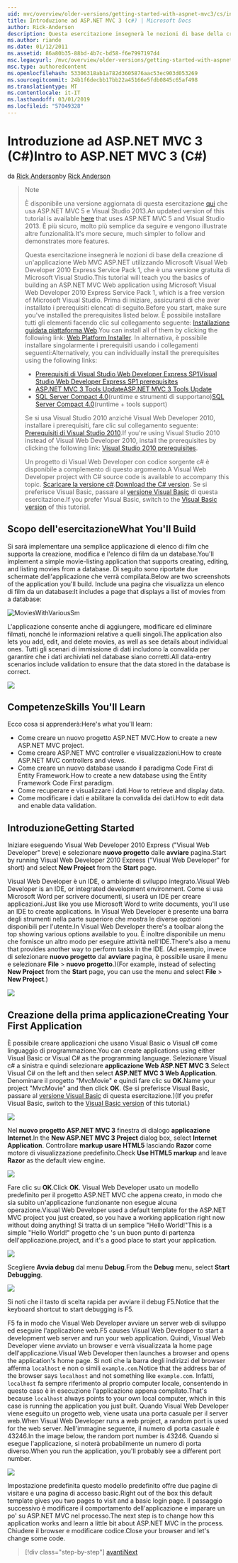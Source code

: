 ```yaml
---
uid: mvc/overview/older-versions/getting-started-with-aspnet-mvc3/cs/intro-to-aspnet-mvc-3
title: Introduzione ad ASP.NET MVC 3 (c#) | Microsoft Docs
author: Rick-Anderson
description: Questa esercitazione insegnerà le nozioni di base della creazione di un'applicazione Web MVC ASP.NET utilizzando Microsoft Visual Web Developer 2010 Express Service Pack 1, ovvero...
ms.author: riande
ms.date: 01/12/2011
ms.assetid: 86a80b35-88bd-4b7c-bd58-f6e7997197d4
msc.legacyurl: /mvc/overview/older-versions/getting-started-with-aspnet-mvc3/cs/intro-to-aspnet-mvc-3
msc.type: authoredcontent
ms.openlocfilehash: 53306318ab1a782d3605876aac53ec903d053269
ms.sourcegitcommit: 24b1f6decbb17bb22a45166e5fdb0845c65af498
ms.translationtype: MT
ms.contentlocale: it-IT
ms.lasthandoff: 03/01/2019
ms.locfileid: "57049328"
---
```

<a name="intro-to-aspnet-mvc-3-c"></a><span data-ttu-id="37789-103">Introduzione ad ASP.NET MVC 3 (C#)</span><span class="sxs-lookup"><span data-stu-id="37789-103">Intro to ASP.NET MVC 3 (C#)</span></span>
====================
<span data-ttu-id="37789-104">da [Rick Anderson]((https://twitter.com/RickAndMSFT))</span><span class="sxs-lookup"><span data-stu-id="37789-104">by [Rick Anderson]((https://twitter.com/RickAndMSFT))</span></span>

> > [!NOTE]
> > <span data-ttu-id="37789-105">È disponibile una versione aggiornata di questa esercitazione [qui](../../../getting-started/introduction/getting-started.md) che usa ASP.NET MVC 5 e Visual Studio 2013.</span><span class="sxs-lookup"><span data-stu-id="37789-105">An updated version of this tutorial is available [here](../../../getting-started/introduction/getting-started.md) that uses ASP.NET MVC 5 and Visual Studio 2013.</span></span> <span data-ttu-id="37789-106">È più sicuro, molto più semplice da seguire e vengono illustrate altre funzionalità.</span><span class="sxs-lookup"><span data-stu-id="37789-106">It's more secure, much simpler to follow and demonstrates more features.</span></span>
> 
> 
> <span data-ttu-id="37789-107">Questa esercitazione insegnerà le nozioni di base della creazione di un'applicazione Web MVC ASP.NET utilizzando Microsoft Visual Web Developer 2010 Express Service Pack 1, che è una versione gratuita di Microsoft Visual Studio.</span><span class="sxs-lookup"><span data-stu-id="37789-107">This tutorial will teach you the basics of building an ASP.NET MVC Web application using Microsoft Visual Web Developer 2010 Express Service Pack 1, which is a free version of Microsoft Visual Studio.</span></span> <span data-ttu-id="37789-108">Prima di iniziare, assicurarsi di che aver installato i prerequisiti elencati di seguito.</span><span class="sxs-lookup"><span data-stu-id="37789-108">Before you start, make sure you've installed the prerequisites listed below.</span></span> <span data-ttu-id="37789-109">È possibile installare tutti gli elementi facendo clic sul collegamento seguente: [Installazione guidata piattaforma Web](https://www.microsoft.com/web/gallery/install.aspx?appid=VWD2010SP1Pack).</span><span class="sxs-lookup"><span data-stu-id="37789-109">You can install all of them by clicking the following link: [Web Platform Installer](https://www.microsoft.com/web/gallery/install.aspx?appid=VWD2010SP1Pack).</span></span> <span data-ttu-id="37789-110">In alternativa, è possibile installare singolarmente i prerequisiti usando i collegamenti seguenti:</span><span class="sxs-lookup"><span data-stu-id="37789-110">Alternatively, you can individually install the prerequisites using the following links:</span></span>
> 
> - [<span data-ttu-id="37789-111">Prerequisiti di Visual Studio Web Developer Express SP1</span><span class="sxs-lookup"><span data-stu-id="37789-111">Visual Studio Web Developer Express SP1 prerequisites</span></span>](https://www.microsoft.com/web/gallery/install.aspx?appid=VWD2010SP1Pack)
> - [<span data-ttu-id="37789-112">ASP.NET MVC 3 Tools Update</span><span class="sxs-lookup"><span data-stu-id="37789-112">ASP.NET MVC 3 Tools Update</span></span>](https://www.microsoft.com/web/gallery/install.aspx?appsxml=&amp;appid=MVC3)
> - <span data-ttu-id="37789-113">[SQL Server Compact 4.0](https://www.microsoft.com/web/gallery/install.aspx?appid=SQLCE;SQLCEVSTools_4_0)(runtime e strumenti di supportano)</span><span class="sxs-lookup"><span data-stu-id="37789-113">[SQL Server Compact 4.0](https://www.microsoft.com/web/gallery/install.aspx?appid=SQLCE;SQLCEVSTools_4_0)(runtime + tools support)</span></span>
> 
> <span data-ttu-id="37789-114">Se si usa Visual Studio 2010 anziché Visual Web Developer 2010, installare i prerequisiti, fare clic sul collegamento seguente: [Prerequisiti di Visual Studio 2010](https://www.microsoft.com/web/gallery/install.aspx?appsxml=&amp;appid=VS2010SP1Pack).</span><span class="sxs-lookup"><span data-stu-id="37789-114">If you're using Visual Studio 2010 instead of Visual Web Developer 2010, install the prerequisites by clicking the following link: [Visual Studio 2010 prerequisites](https://www.microsoft.com/web/gallery/install.aspx?appsxml=&amp;appid=VS2010SP1Pack).</span></span>
> 
> <span data-ttu-id="37789-115">Un progetto di Visual Web Developer con codice sorgente c# è disponibile a complemento di questo argomento.</span><span class="sxs-lookup"><span data-stu-id="37789-115">A Visual Web Developer project with C# source code is available to accompany this topic.</span></span> <span data-ttu-id="37789-116">[Scaricare la versione c#](https://code.msdn.microsoft.com/Introduction-to-MVC-3-10d1b098).</span><span class="sxs-lookup"><span data-stu-id="37789-116">[Download the C# version](https://code.msdn.microsoft.com/Introduction-to-MVC-3-10d1b098).</span></span> <span data-ttu-id="37789-117">Se si preferisce Visual Basic, passare al [versione Visual Basic](../vb/intro-to-aspnet-mvc-3.md) di questa esercitazione.</span><span class="sxs-lookup"><span data-stu-id="37789-117">If you prefer Visual Basic, switch to the [Visual Basic version](../vb/intro-to-aspnet-mvc-3.md) of this tutorial.</span></span>


## <a name="what-youll-build"></a><span data-ttu-id="37789-118">Scopo dell'esercitazione</span><span class="sxs-lookup"><span data-stu-id="37789-118">What You'll Build</span></span>

<span data-ttu-id="37789-119">Si sarà implementare una semplice applicazione di elenco di film che supporta la creazione, modifica e l'elenco di film da un database.</span><span class="sxs-lookup"><span data-stu-id="37789-119">You'll implement a simple movie-listing application that supports creating, editing, and listing movies from a database.</span></span> <span data-ttu-id="37789-120">Di seguito sono riportate due schermate dell'applicazione che verrà compilata.</span><span class="sxs-lookup"><span data-stu-id="37789-120">Below are two screenshots of the application you'll build.</span></span> <span data-ttu-id="37789-121">Include una pagina che visualizza un elenco di film da un database:</span><span class="sxs-lookup"><span data-stu-id="37789-121">It includes a page that displays a list of movies from a database:</span></span>

![MoviesWithVariousSm](intro-to-aspnet-mvc-3/_static/image1.png)

<span data-ttu-id="37789-123">L'applicazione consente anche di aggiungere, modificare ed eliminare filmati, nonché le informazioni relative a quelli singoli.</span><span class="sxs-lookup"><span data-stu-id="37789-123">The application also lets you add, edit, and delete movies, as well as see details about individual ones.</span></span> <span data-ttu-id="37789-124">Tutti gli scenari di immissione di dati includono la convalida per garantire che i dati archiviati nel database siano corretti.</span><span class="sxs-lookup"><span data-stu-id="37789-124">All data-entry scenarios include validation to ensure that the data stored in the database is correct.</span></span>

![](intro-to-aspnet-mvc-3/_static/image2.png)

## <a name="skills-youll-learn"></a><span data-ttu-id="37789-125">Competenze</span><span class="sxs-lookup"><span data-stu-id="37789-125">Skills You'll Learn</span></span>

<span data-ttu-id="37789-126">Ecco cosa si apprenderà:</span><span class="sxs-lookup"><span data-stu-id="37789-126">Here's what you'll learn:</span></span>

- <span data-ttu-id="37789-127">Come creare un nuovo progetto ASP.NET MVC.</span><span class="sxs-lookup"><span data-stu-id="37789-127">How to create a new ASP.NET MVC project.</span></span>
- <span data-ttu-id="37789-128">Come creare ASP.NET MVC controller e visualizzazioni.</span><span class="sxs-lookup"><span data-stu-id="37789-128">How to create ASP.NET MVC controllers and views.</span></span>
- <span data-ttu-id="37789-129">Come creare un nuovo database usando il paradigma Code First di Entity Framework.</span><span class="sxs-lookup"><span data-stu-id="37789-129">How to create a new database using the Entity Framework Code First paradigm.</span></span>
- <span data-ttu-id="37789-130">Come recuperare e visualizzare i dati.</span><span class="sxs-lookup"><span data-stu-id="37789-130">How to retrieve and display data.</span></span>
- <span data-ttu-id="37789-131">Come modificare i dati e abilitare la convalida dei dati.</span><span class="sxs-lookup"><span data-stu-id="37789-131">How to edit data and enable data validation.</span></span>

## <a name="getting-started"></a><span data-ttu-id="37789-132">Introduzione</span><span class="sxs-lookup"><span data-stu-id="37789-132">Getting Started</span></span>

<span data-ttu-id="37789-133">Iniziare eseguendo Visual Web Developer 2010 Express ("Visual Web Developer" breve) e selezionare **nuovo progetto** dalle **avviare** pagina.</span><span class="sxs-lookup"><span data-stu-id="37789-133">Start by running Visual Web Developer 2010 Express ("Visual Web Developer" for short) and select **New Project** from the **Start** page.</span></span>

<span data-ttu-id="37789-134">Visual Web Developer è un IDE, o ambiente di sviluppo integrato.</span><span class="sxs-lookup"><span data-stu-id="37789-134">Visual Web Developer is an IDE, or integrated development environment.</span></span> <span data-ttu-id="37789-135">Come si usa Microsoft Word per scrivere documenti, si userà un IDE per creare applicazioni.</span><span class="sxs-lookup"><span data-stu-id="37789-135">Just like you use Microsoft Word to write documents, you'll use an IDE to create applications.</span></span> <span data-ttu-id="37789-136">In Visual Web Developer è presente una barra degli strumenti nella parte superiore che mostra le diverse opzioni disponibili per l'utente.</span><span class="sxs-lookup"><span data-stu-id="37789-136">In Visual Web Developer there's a toolbar along the top showing various options available to you.</span></span> <span data-ttu-id="37789-137">È inoltre disponibile un menu che fornisce un altro modo per eseguire attività nell'IDE.</span><span class="sxs-lookup"><span data-stu-id="37789-137">There's also a menu that provides another way to perform tasks in the IDE.</span></span> <span data-ttu-id="37789-138">(Ad esempio, invece di selezionare **nuovo progetto** dal **avviare** pagina, è possibile usare il menu e selezionare **File** &gt; **nuovo progetto**.)</span><span class="sxs-lookup"><span data-stu-id="37789-138">(For example, instead of selecting **New Project** from the **Start** page, you can use the menu and select **File** &gt; **New Project**.)</span></span>

[![](intro-to-aspnet-mvc-3/_static/image4.png)](intro-to-aspnet-mvc-3/_static/image3.png)

## <a name="creating-your-first-application"></a><span data-ttu-id="37789-139">Creazione della prima applicazione</span><span class="sxs-lookup"><span data-stu-id="37789-139">Creating Your First Application</span></span>

<span data-ttu-id="37789-140">È possibile creare applicazioni che usano Visual Basic o Visual c# come linguaggio di programmazione.</span><span class="sxs-lookup"><span data-stu-id="37789-140">You can create applications using either Visual Basic or Visual C# as the programming language.</span></span> <span data-ttu-id="37789-141">Selezionare Visual c# a sinistra e quindi selezionare **applicazione Web ASP.NET MVC 3**.</span><span class="sxs-lookup"><span data-stu-id="37789-141">Select Visual C# on the left and then select **ASP.NET MVC 3 Web Application**.</span></span> <span data-ttu-id="37789-142">Denominare il progetto "MvcMovie" e quindi fare clic su **OK**.</span><span class="sxs-lookup"><span data-stu-id="37789-142">Name your project "MvcMovie" and then click **OK**.</span></span> <span data-ttu-id="37789-143">(Se si preferisce Visual Basic, passare al [versione Visual Basic](../vb/intro-to-aspnet-mvc-3.md) di questa esercitazione.)</span><span class="sxs-lookup"><span data-stu-id="37789-143">(If you prefer Visual Basic, switch to the [Visual Basic version](../vb/intro-to-aspnet-mvc-3.md) of this tutorial.)</span></span>

![](intro-to-aspnet-mvc-3/_static/image5.png)

<span data-ttu-id="37789-144">Nel **nuovo progetto ASP.NET MVC 3** finestra di dialogo **applicazione Internet**.</span><span class="sxs-lookup"><span data-stu-id="37789-144">In the **New ASP.NET MVC 3 Project** dialog box, select **Internet Application**.</span></span> <span data-ttu-id="37789-145">Controllare **markup usare HTML5** lasciando **Razor** come motore di visualizzazione predefinito.</span><span class="sxs-lookup"><span data-stu-id="37789-145">Check **Use HTML5 markup** and leave **Razor** as the default view engine.</span></span>

![](intro-to-aspnet-mvc-3/_static/image6.png)

<span data-ttu-id="37789-146">Fare clic su **OK**.</span><span class="sxs-lookup"><span data-stu-id="37789-146">Click **OK**.</span></span> <span data-ttu-id="37789-147">Visual Web Developer usato un modello predefinito per il progetto ASP.NET MVC che appena creato, in modo che sia subito un'applicazione funzionante non esegue alcuna operazione.</span><span class="sxs-lookup"><span data-stu-id="37789-147">Visual Web Developer used a default template for the ASP.NET MVC project you just created, so you have a working application right now without doing anything!</span></span> <span data-ttu-id="37789-148">Si tratta di un semplice "Hello World!"</span><span class="sxs-lookup"><span data-stu-id="37789-148">This is a simple "Hello World!"</span></span> <span data-ttu-id="37789-149">progetto che 's un buon punto di partenza dell'applicazione.</span><span class="sxs-lookup"><span data-stu-id="37789-149">project, and it's a good place to start your application.</span></span>

[![](intro-to-aspnet-mvc-3/_static/image8.png)](intro-to-aspnet-mvc-3/_static/image7.png)

<span data-ttu-id="37789-150">Scegliere **Avvia debug** dal menu **Debug**.</span><span class="sxs-lookup"><span data-stu-id="37789-150">From the **Debug** menu, select **Start Debugging**.</span></span>

![](intro-to-aspnet-mvc-3/_static/image9.png)

<span data-ttu-id="37789-151">Si noti che il tasto di scelta rapida per avviare il debug F5.</span><span class="sxs-lookup"><span data-stu-id="37789-151">Notice that the keyboard shortcut to start debugging is F5.</span></span>

<span data-ttu-id="37789-152">F5 fa in modo che Visual Web Developer avviare un server web di sviluppo ed eseguire l'applicazione web.</span><span class="sxs-lookup"><span data-stu-id="37789-152">F5 causes Visual Web Developer to start a development web server and run your web application.</span></span> <span data-ttu-id="37789-153">Quindi, Visual Web Developer viene avviato un browser e verrà visualizzata la home page dell'applicazione.</span><span class="sxs-lookup"><span data-stu-id="37789-153">Visual Web Developer then launches a browser and opens the application's home page.</span></span> <span data-ttu-id="37789-154">Si noti che la barra degli indirizzi del browser afferma `localhost` e non o simili `example.com`.</span><span class="sxs-lookup"><span data-stu-id="37789-154">Notice that the address bar of the browser says `localhost` and not something like `example.com`.</span></span> <span data-ttu-id="37789-155">Infatti, `localhost` fa sempre riferimento al proprio computer locale, consentendo in questo caso è in esecuzione l'applicazione appena compilato.</span><span class="sxs-lookup"><span data-stu-id="37789-155">That's because `localhost` always points to your own local computer, which in this case is running the application you just built.</span></span> <span data-ttu-id="37789-156">Quando Visual Web Developer viene eseguito un progetto web, viene usata una porta casuale per il server web.</span><span class="sxs-lookup"><span data-stu-id="37789-156">When Visual Web Developer runs a web project, a random port is used for the web server.</span></span> <span data-ttu-id="37789-157">Nell'immagine seguente, il numero di porta casuale è 43246.</span><span class="sxs-lookup"><span data-stu-id="37789-157">In the image below, the random port number is 43246.</span></span> <span data-ttu-id="37789-158">Quando si esegue l'applicazione, si noterà probabilmente un numero di porta diverso.</span><span class="sxs-lookup"><span data-stu-id="37789-158">When you run the application, you'll probably see a different port number.</span></span>

![](intro-to-aspnet-mvc-3/_static/image10.png)

<span data-ttu-id="37789-159">Impostazione predefinita questo modello predefinito offre due pagine di visitare e una pagina di accesso basic.</span><span class="sxs-lookup"><span data-stu-id="37789-159">Right out of the box this default template gives you two pages to visit and a basic login page.</span></span> <span data-ttu-id="37789-160">Il passaggio successivo è modificare il comportamento dell'applicazione e imparare un po' su ASP.NET MVC nel processo.</span><span class="sxs-lookup"><span data-stu-id="37789-160">The next step is to change how this application works and learn a little bit about ASP.NET MVC in the process.</span></span> <span data-ttu-id="37789-161">Chiudere il browser e modificare codice.</span><span class="sxs-lookup"><span data-stu-id="37789-161">Close your browser and let's change some code.</span></span>

> [!div class="step-by-step"]
> [<span data-ttu-id="37789-162">avanti</span><span class="sxs-lookup"><span data-stu-id="37789-162">Next</span></span>](adding-a-controller.md)
